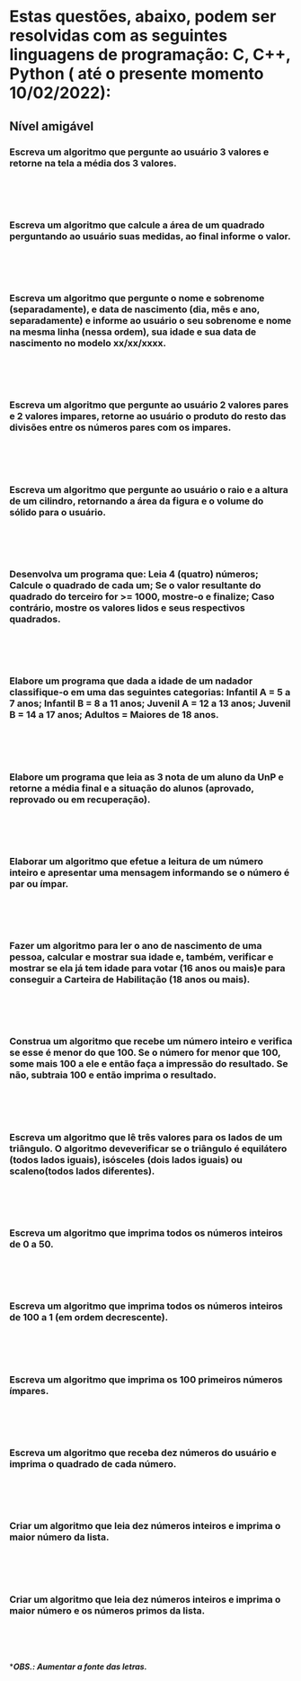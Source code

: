 # Estas questões, abaixo, podem ser resolvidas com as seguintes linguagens de programação: C, C++, Python ( até o presente momento 10/02/2022):

<h2>Nível amigável</h2>

  ### Escreva um algoritmo que pergunte ao usuário 3 valores e retorne na tela a média dos 3 valores.
  <br/>
  <br/>
  <br/>
  
  ### Escreva um algoritmo que calcule a área de um quadrado perguntando ao usuário suas medidas, ao final informe o valor.
    
   <br/>
    <br/>
    <br/>
  
  ### Escreva um algoritmo que pergunte o nome e sobrenome (separadamente), e data de nascimento (dia, mês e ano, separadamente) e informe ao usuário o seu sobrenome e nome na mesma linha (nessa ordem), sua idade e sua data de nascimento no modelo xx/xx/xxxx.
   
   <br/>
    <br/>
    <br/>
  
  ### Escreva um algoritmo que pergunte ao usuário 2 valores pares e 2 valores impares, retorne ao usuário o produto do resto das divisões entre os números pares com os impares.
  <br/>
  <br/>
  <br/>
  
  ### Escreva um algoritmo que pergunte ao usuário o raio e a altura de um cilindro, retornando a área da figura e o volume do sólido para o usuário.
  <br/>
  <br/>
  <br/>
  
  ### Desenvolva um programa que: Leia 4 (quatro) números; Calcule o quadrado de cada um; Se o valor resultante do quadrado do terceiro for >= 1000, mostre-o e finalize; Caso contrário, mostre os valores lidos e seus respectivos quadrados.
  <br/>
  <br/>
  <br/>
  
  ### Elabore um programa que dada a idade de um nadador classifique-o em uma das seguintes categorias: Infantil A = 5 a 7 anos; Infantil B = 8 a 11 anos; Juvenil A = 12 a  13 anos; Juvenil B = 14 a 17 anos; Adultos = Maiores de 18 anos.
  <br/>
  <br/>
  <br/>

  ### Elabore um programa que leia as 3 nota de um aluno da UnP e retorne a média final e a situação do alunos (aprovado, reprovado ou em recuperação).
  <br/>
  <br/>
  <br/>
  
  ### Elaborar um algoritmo que efetue a leitura de um número inteiro e apresentar uma mensagem informando se o número é par ou ímpar.
  <br/>
  <br/>
  <br/>
  
  ### Fazer um algoritmo para ler o ano de nascimento de uma pessoa, calcular e mostrar sua idade e, também, verificar e mostrar se ela já tem idade para votar (16 anos ou mais)e para conseguir a Carteira de Habilitação (18 anos ou mais).
  <br/>
  <br/>
  <br/>
  
  ### Construa um algoritmo que recebe um número inteiro e verifica se esse é menor do que 100. Se o número for menor que 100, some mais 100 a ele e então faça a impressão do resultado. Se não, subtraia 100 e então imprima o resultado.
  <br/>
  <br/>
  <br/>
  
  ### Escreva um algoritmo que lê três valores para os lados de um triângulo. O algoritmo deveverificar se o triângulo é equilátero (todos lados iguais), isósceles (dois lados iguais) ou scaleno(todos lados diferentes).
  <br/>
  <br/>
  <br/>
  
  ### Escreva um algoritmo que imprima todos os números inteiros de 0 a 50.
  <br/>
  <br/>
  <br/>
  
  ### Escreva um algoritmo que imprima todos os números inteiros de 100 a 1 (em ordem decrescente).
  <br/>
  <br/>
  <br/>
  
  ### Escreva um algoritmo que imprima os 100 primeiros números ímpares.
  <br/>
  <br/>
  <br/>
  
  ### Escreva um algoritmo que receba dez números do usuário e imprima o quadrado de cada número.
  <br/>
  <br/>
  <br/>
  
  ### Criar um algoritmo que leia dez números inteiros e imprima o maior número da lista.
  <br/>
  <br/>
  <br/>
  
  ### Criar um algoritmo que leia dez números inteiros e imprima o maior número e os números primos da lista.
  <br/>
  <br/>
  <br/>
  
  
  
****OBS.: Aumentar a fonte das letras.***
